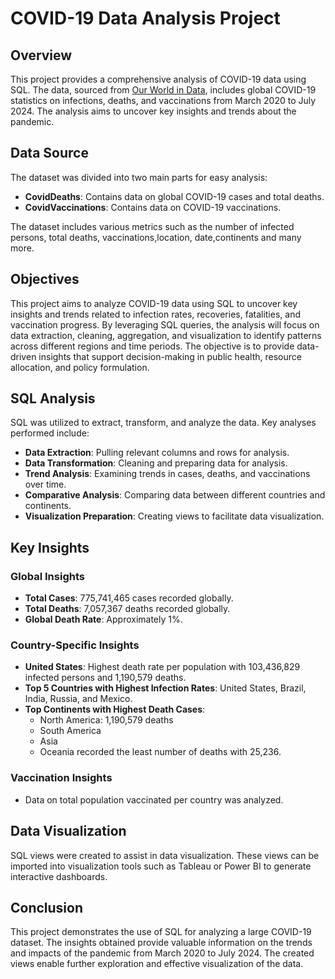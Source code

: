 # COVID-19 Data Analysis Project

## Overview

This project provides a comprehensive analysis of COVID-19 data using SQL. The data, sourced from [Our World in Data](https://ourworldindata.org/covid-deaths), includes global COVID-19 statistics on infections, deaths, and vaccinations from March 2020 to July 2024. The analysis aims to uncover key insights and trends about the pandemic.

## Data Source

The dataset was divided into two main parts for easy analysis:
- **CovidDeaths**: Contains data on global COVID-19 cases and total deaths.
- **CovidVaccinations**: Contains data on COVID-19 vaccinations.

The dataset includes various metrics such as the number of infected persons, total deaths, vaccinations,location, date,continents and many more.

## Objectives 
This project aims to analyze COVID-19 data using SQL to uncover key insights and trends related to infection rates, recoveries, fatalities, and vaccination progress. By leveraging SQL queries, the analysis will focus on data extraction, cleaning, aggregation, and visualization to identify patterns across different regions and time periods. The objective is to provide data-driven insights that support decision-making in public health, resource allocation, and policy formulation.

## SQL Analysis

SQL was utilized to extract, transform, and analyze the data. Key analyses performed include:

- **Data Extraction**: Pulling relevant columns and rows for analysis.
- **Data Transformation**: Cleaning and preparing data for analysis.
- **Trend Analysis**: Examining trends in cases, deaths, and vaccinations over time.
- **Comparative Analysis**: Comparing data between different countries and continents.
- **Visualization Preparation**: Creating views to facilitate data visualization.

## Key Insights

### Global Insights
- **Total Cases**: 775,741,465 cases recorded globally.
- **Total Deaths**: 7,057,367 deaths recorded globally.
- **Global Death Rate**: Approximately 1%.

### Country-Specific Insights
- **United States**: Highest death rate per population with 103,436,829 infected persons and 1,190,579 deaths.
- **Top 5 Countries with Highest Infection Rates**: United States, Brazil, India, Russia, and Mexico.
- **Top Continents with Highest Death Cases**: 
  - North America: 1,190,579 deaths
  - South America
  - Asia
  - Oceania recorded the least number of deaths with 25,236.

### Vaccination Insights
- Data on total population vaccinated per country was analyzed.

## Data Visualization

SQL views were created to assist in data visualization. These views can be imported into visualization tools such as Tableau or Power BI to generate interactive dashboards.


## Conclusion

This project demonstrates the use of SQL for analyzing a large COVID-19 dataset. The insights obtained provide valuable information on the trends and impacts of the pandemic from March 2020 to July 2024. The created views enable further exploration and effective visualization of the data.

